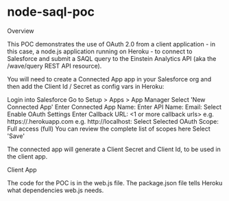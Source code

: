 # node-saql-poc

Overview 

This POC demonstrates the use of OAuth 2.0 from a client application - in this case, a node.js application running on Heroku - to connect to Salesforce and submit a SAQL query to the Einstein Analytics API (aka the /wave/query REST API resource).

You will need to create a Connected App app in your Salesforce org and then add the Client Id / Secret as config vars in Heroku:

Login into Salesforce
Go to Setup > Apps > App Manager
Select 'New Connected App'
Enter Connected App Name: <name>
Enter API Name: <auto-generated from name>
Email: <your email or an administrative email>
Select Enable OAuth Settings
Enter Callback URL: <1 or more callback urls>
e.g. https://<Heroku App Name>.herokuapp.com
e.g. http://localhost:<port>
Select Selected OAuth Scope: Full access (full)
You can review the complete list of scopes here
Select 'Save'

The connected app will generate a Client Secret and Client Id, to be used in the client app. 

Client App

The code for the POC is in the web.js file. The package.json file tells Heroku what dependencies web.js needs. 
